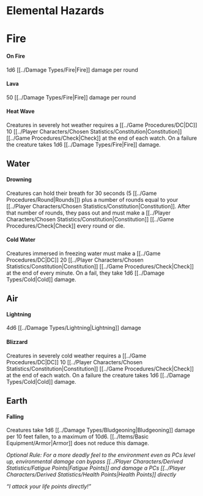 # Elemental Hazards

# Fire
#### On Fire
1d6 [[../Damage Types/Fire\|Fire]] damage per round
#### Lava
50 [[../Damage Types/Fire\|Fire]] damage per round
#### Heat Wave
Creatures in severely hot weather requires a [[../Game Procedures/DC\|DC]] 10 [[../Player Characters/Chosen Statistics/Constitution\|Constitution]] [[../Game Procedures/Check\|Check]] at the end of each watch. On a failure the creature takes 1d6 [[../Damage Types/Fire\|Fire]] damage.
## Water
#### Drowning
Creatures can hold their breath for 30 seconds (5 [[../Game Procedures/Round\|Rounds]]) plus a number of rounds equal to your [[../Player Characters/Chosen Statistics/Constitution\|Constitution]]. After that number of rounds, they pass out and must make a [[../Player Characters/Chosen Statistics/Constitution\|Constitution]] [[../Game Procedures/Check\|Check]] every round or die. 
#### Cold Water
Creatures immersed in freezing water must make a [[../Game Procedures/DC\|DC]] 20 [[../Player Characters/Chosen Statistics/Constitution\|Constitution]] [[../Game Procedures/Check\|Check]] at the end of every minute. On a fail, they take 1d6 [[../Damage Types/Cold\|Cold]] damage. 
## Air
#### Lightning
4d6 [[../Damage Types/Lightning\|Lightning]] damage
#### Blizzard
Creatures in severely cold weather requires a [[../Game Procedures/DC\|DC]] 10 [[../Player Characters/Chosen Statistics/Constitution\|Constitution]] [[../Game Procedures/Check\|Check]] at the end of each watch. On a failure the creature takes 1d6 [[../Damage Types/Cold\|Cold]] damage.
## Earth
#### Falling
Creatures take 1d6 [[../Damage Types/Bludgeoning\|Bludgeoning]] damage per 10 feet fallen, to a maximum of 10d6.
	 [[../Items/Basic Equipment/Armor\|Armor]] does not reduce this damage.

*Optional Rule:*
*For a more deadly feel to the environment even as PCs level up, environmental damage can bypass [[../Player Characters/Derived Statistics/Fatigue Points\|Fatigue Points]] and damage a PCs [[../Player Characters/Derived Statistics/Health Points\|Health Points]] directly*

*“I attack your life points directly!”*